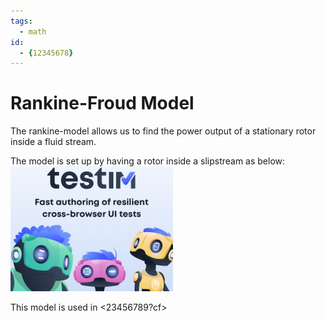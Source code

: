 ```yaml
---
tags:
  - math
id:
  - {12345678}
---
```


# Rankine-Froud Model

The rankine-model allows us to find the power output of a stationary rotor inside a fluid stream.

The model is set up by having a rotor inside a slipstream as below:
![](static/12345678.md/2020-07-04-15-59-08.png)

This model is used in <23456789?cf>
